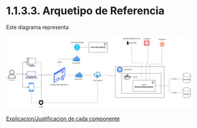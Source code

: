 # 1.1.3.3. Arquetipo de Referencia

Este diagrama representa 

![arquetipo-de-referencia](https://github.com/F3liP3L/Software2-QuickJob-Documentacion/blob/main/assets/design-high-level/Arquetipo-de-Referencia.png)

[Explicacion/Justificacion de cada componente](https://github.com/F3liP3L/Software2-QuickJob-Documentacion/blob/d7481700e4a79335547da1bececf229026a00fa5/desing-high-level/alternativa-de-solucion/plataforma-tecnologica/plataforma-tecnologica.md)